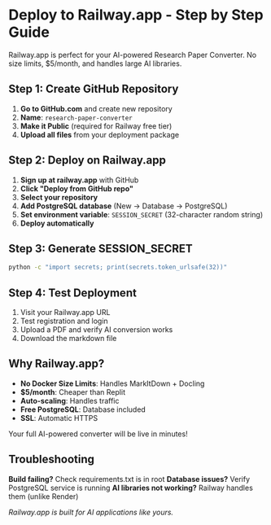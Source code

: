 # Deploy to Railway.app - Step by Step Guide

Railway.app is perfect for your AI-powered Research Paper Converter. No size limits, $5/month, and handles large AI libraries.

## Step 1: Create GitHub Repository

1. **Go to GitHub.com** and create new repository
2. **Name**: `research-paper-converter`
3. **Make it Public** (required for Railway free tier)
4. **Upload all files** from your deployment package

## Step 2: Deploy on Railway.app

1. **Sign up at railway.app** with GitHub
2. **Click "Deploy from GitHub repo"**
3. **Select your repository**
4. **Add PostgreSQL database** (New → Database → PostgreSQL)
5. **Set environment variable**: `SESSION_SECRET` (32-character random string)
6. **Deploy automatically**

## Step 3: Generate SESSION_SECRET

```bash
python -c "import secrets; print(secrets.token_urlsafe(32))"
```

## Step 4: Test Deployment

1. Visit your Railway.app URL
2. Test registration and login
3. Upload a PDF and verify AI conversion works
4. Download the markdown file

## Why Railway.app?

- **No Docker Size Limits**: Handles MarkItDown + Docling
- **$5/month**: Cheaper than Replit
- **Auto-scaling**: Handles traffic
- **Free PostgreSQL**: Database included
- **SSL**: Automatic HTTPS

Your full AI-powered converter will be live in minutes!

## Troubleshooting

**Build failing?** Check requirements.txt is in root
**Database issues?** Verify PostgreSQL service is running
**AI libraries not working?** Railway handles them (unlike Render)

*Railway.app is built for AI applications like yours.*